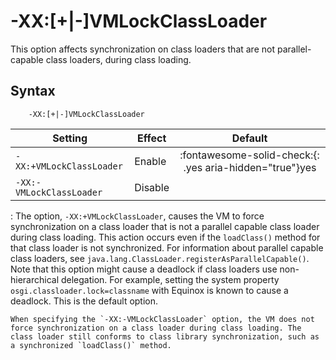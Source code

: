 <!--
* Copyright (c) 2017, 2021 IBM Corp. and others
*
* This program and the accompanying materials are made
* available under the terms of the Eclipse Public License 2.0
* which accompanies this distribution and is available at
* https://www.eclipse.org/legal/epl-2.0/ or the Apache
* License, Version 2.0 which accompanies this distribution and
* is available at https://www.apache.org/licenses/LICENSE-2.0.
*
* This Source Code may also be made available under the
* following Secondary Licenses when the conditions for such
* availability set forth in the Eclipse Public License, v. 2.0
* are satisfied: GNU General Public License, version 2 with
* the GNU Classpath Exception [1] and GNU General Public
* License, version 2 with the OpenJDK Assembly Exception [2].
*
* [1] https://www.gnu.org/software/classpath/license.html
* [2] http://openjdk.java.net/legal/assembly-exception.html
*
* SPDX-License-Identifier: EPL-2.0 OR Apache-2.0 OR GPL-2.0 WITH
* Classpath-exception-2.0 OR LicenseRef-GPL-2.0 WITH Assembly-exception
-->

# -XX:\[+|-\]VMLockClassLoader

This option affects synchronization on class loaders that are not parallel-capable class loaders, during class loading.

## Syntax

        -XX:[+|-]VMLockClassLoader

| Setting                  | Effect  | Default                                                                            |
|--------------------------|---------|:----------------------------------------------------------------------------------:|
| `-XX:+VMLockClassLoader` | Enable  | :fontawesome-solid-check:{: .yes aria-hidden="true"}<span class="sr-only">yes</span> |
| `-XX:-VMLockClassLoader` | Disable |                                                                                    |

:   The option, `-XX:+VMLockClassLoader`, causes the VM to force synchronization on a class loader that is not a parallel capable class loader during class loading. This action occurs even if the `loadClass()` method for that class loader is not synchronized. For information about parallel capable class loaders, see `java.lang.ClassLoader.registerAsParallelCapable()`. Note that this option might cause a deadlock if class loaders use non-hierarchical delegation. For example, setting the system property `osgi.classloader.lock=classname` with Equinox is known to cause a deadlock. This is the default option.

    When specifying the `-XX:-VMLockClassLoader` option, the VM does not force synchronization on a class loader during class loading. The class loader still conforms to class library synchronization, such as a synchronized `loadClass()` method.



<!-- ==== END OF TOPIC ==== xxvmlockclassloader.md ==== -->
